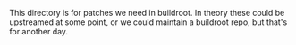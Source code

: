 This directory is for patches we need in buildroot. In theory these could be upstreamed at some point, or we could maintain a buildroot repo, but that's for another day.
